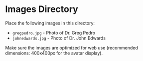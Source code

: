# Images Directory

Place the following images in this directory:

- `gregpedro.jpg` - Photo of Dr. Greg Pedro
- `johnedwards.jpg` - Photo of Dr. John Edwards

Make sure the images are optimized for web use (recommended dimensions: 400x400px for the avatar display).